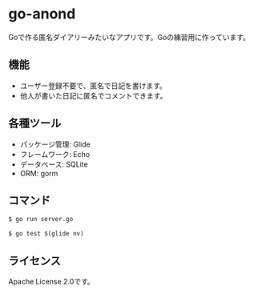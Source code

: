 # go-anond

Goで作る匿名ダイアリーみたいなアプリです。Goの練習用に作っています。

## 機能

- ユーザー登録不要で、匿名で日記を書けます。
- 他人が書いた日記に匿名でコメントできます。

## 各種ツール

- パッケージ管理: Glide
- フレームワーク: Echo
- データベース: SQLite
- ORM: gorm

## コマンド

```sh
$ go run server.go

$ go test $(glide nv)
```

## ライセンス

Apache License 2.0です。
